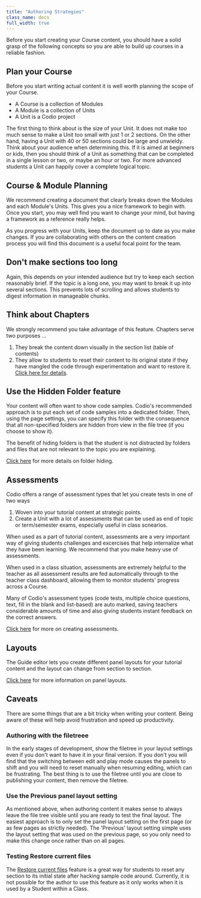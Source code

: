 ```yaml
---
title: "Authoring Strategies"
class_name: docs
full_width: true
---
```


Before you start creating your Course content, you should have a solid grasp of the following concepts so you are able to build up courses in a reliable fashion.

## Plan your Course
Before you start writing actual content it is well worth planning the scope of your Course. 

- A Course is a collection of Modules
- A Module is a collection of Units
- A Unit is a Codio project

The first thing to think about is the size of your Unit. It does not make too much sense to make a Unit too small with just 1 or 2 sections. On the other hand, having a Unit with 40 or 50 sections could be large and unwieldy. Think about your audience when determining this. If it is aimed at beginners or kids, then you should think of a Unit as something that can be completed in a single lesson or two, or maybe an hour or two. For more advanced students a Unit can happily cover a complete logical topic.

## Course & Module Planning
We recommend creating a document that clearly breaks down the Modules and each Module's Units. This gives you a nice framework to begin with. Once you start, you may well find you want to change your mind, but having a framework as a reference really helps. 

As you progress with your Units, keep the document up to date as you make changes. If you are collaborating with others on the content creation process you will find this document is a useful focal point for the team.

## Don't make sections too long
Again, this depends on your intended audience but try to keep each section reasonably brief. If the topic is a long one, you may want to break it up into several sections. This prevents lots of scrolling and allows students to digest information in manageable chunks. 

## Think about Chapters
We strongly recommend you take advantage of this feature. Chapters serve two purposes ...

1. They break the content down visually in the section list (table of contents)
1. They allow to students to reset their content to its original state if they have mangled the code through experimentation and want to restore it. [Click here for details](/docs/tuts/author/chapter).

## Use the Hidden Folder feature
Your content will often want to show code samples. Codio's recommended approach is to put each set of code samples into a dedicated folder. Then, using the page settings, you can specify this folder with the consequence that all non-specified folders are hidden from view in the file tree (if you choose to show it).

The benefit of hiding folders is that the student is not distracted by folders and files that are not relevant to the topic you are explaining.

[Click here](/docs/tuts/author/hide-folder) for more details on folder hiding.

## Assessments
Codio offers a range of assessment types that let you create tests in one of two ways

1. Woven into your tutorial content at strategic points.
1. Create a Unit with a lot of assessments that can be used as end of topic or term/semester exams, especially useful in class scnearios.

When used as a part of tutorial content, assessments are a very important way of giving students challenges and excercises that help internalize what they have been learning. We recommend that you make heavy use of assessments.

When used in a class situation, assessments are extremely helpful to the teacher as all assessment results are fed automatically through to the teacher class dashboard, allowing them to monitor students' progress across a Course.

Many of Codio's assessment types (code tests, multiple choice questions, text, fill in the blank and list-based) are auto marked, saving teachers considerable amounts of time and also giving students instant feedback on the correct answers.

[Click here](/docs/tuts/author/assessments-overview) for more on creating assessments.

## Layouts
The Guide editor lets you create different panel layouts for your tutorial content and the layout can change from section to section. 

[Click here](/docs/tuts/author/layouts) for more information on panel layouts.

## Caveats
There are some things that are a bit tricky when writing your content. Being aware of these will help avoid frustration and speed up productivity.

### Authoring with the filetreee
In the early stages of development, show the filetree in your layout settings even if you don't want to have it in your final version. If you don't you will find that the switching between edit and play mode causes the panels to shift and you will need to reset manually when resuming editing, which can be frustrating. The best thing is to use the filetree until you are close to publishing your content, then remove the filetree.

### Use the Previous panel layout setting
As mentioned above, when authoring content it makes sense to always leave the file tree visible until you are ready to test the final layout. The easiest approach is to only set the panel layout setting on the first page (or as few pages as strictly needed). The 'Previous' layout setting simple uses the layout setting that was used on the previous page, so you only need to make this change once rather than on all pages.

### Testing Restore current files
The [Restore current files](/docs/tuts/author/play/) feature is a great way for students to reset any section to its initial state after hacking sample code around. Currently, it is not possible for the author to use this feature as it only works when it is used by a Student within a Class.




